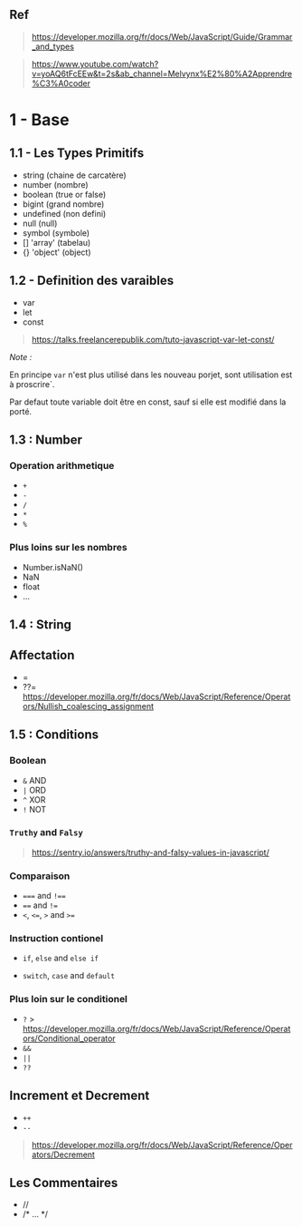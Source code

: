 
## Ref

> https://developer.mozilla.org/fr/docs/Web/JavaScript/Guide/Grammar_and_types

 
>https://www.youtube.com/watch?v=yoAQ6tFcEEw&t=2s&ab_channel=Melvynx%E2%80%A2Apprendre%C3%A0coder



# 1 - Base

## 1.1 - Les Types Primitifs

- string (chaine de carcatère)
- number (nombre)
- boolean (true or false)
- bigint (grand nombre)
- undefined (non defini)
- null (null)
- symbol (symbole)
- [] 'array' (tabelau)
- {} 'object' (object)

## 1.2 - Definition des varaibles

- var 
- let
- const

> https://talks.freelancerepublik.com/tuto-javascript-var-let-const/


*Note :* 

En principe ``var`` n'est plus utilisé dans les nouveau porjet, sont utilisation est à proscrire`.

Par defaut toute variable doit être en const, sauf si elle est modifié dans la porté.

## 1.3 : Number

### Operation arithmetique 

- ``+``
- ``-``
- ``/``
- ``*``
- ``%``

### Plus loins sur les nombres

- Number.isNaN()
- NaN
- float
- ...

## 1.4 : String


## Affectation

- = 
- ??= https://developer.mozilla.org/fr/docs/Web/JavaScript/Reference/Operators/Nullish_coalescing_assignment

## 1.5 : Conditions

### Boolean

- ``&`` AND
- ``|`` ORD
- ``^`` XOR
- ``!`` NOT


### ``Truthy`` and ``Falsy``
> https://sentry.io/answers/truthy-and-falsy-values-in-javascript/

### Comparaison

- ``===`` and ``!==``
- ``==`` and ``!=``
- ``<``, ``<=``, ``>`` and ``>=``

### Instruction contionel

- ``if``, ``else`` and ``else if``

- ``switch``, ``case`` and ``default``


### Plus loin sur le conditionel

- ``?`` > https://developer.mozilla.org/fr/docs/Web/JavaScript/Reference/Operators/Conditional_operator
- ``&&``
- ``||``
- ``??``


## Increment et Decrement

- ``++``
- ``--``

> https://developer.mozilla.org/fr/docs/Web/JavaScript/Reference/Operators/Decrement


## Les Commentaires

- //
- /* ... */
